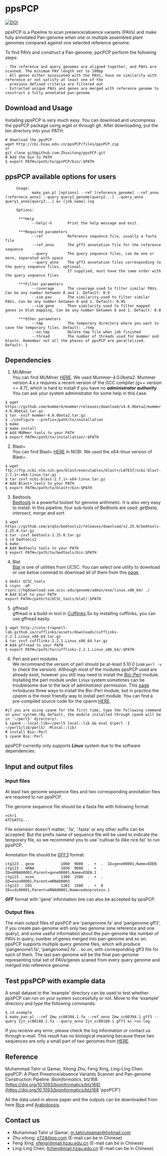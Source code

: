# ppsPCP

[![DOI](https://zenodo.org/badge/DOI/10.5281/zenodo.2567390.svg)](https://doi.org/10.5281/zenodo.2567390)

ppsPCP is a Pipeline to scan presence/absence variants (PAVs) and make fully annotated Pan-genome when one or multiple assembled plant genomes compared against one selected reference genome.

To find PAVs and construct a Pan-genome, ppcPCP perform the following steps: 
```
- The reference and query genomes are aligned together, and PAVs are scanned. The minimum PAV length set to 100bp
- All genes either assosiated with the PAVs, have no similarity with reference or not satisfy at least one of the 
  previous defined criteria are filtered out
- Extracted unique PAVs and genes are merged with reference genome to construct a fully annotated pan-genome
```

## Download and Usage
Installing ppsPCP is very much easy. You can download and uncompress the ppsPCP package using wget or through git. 
After downloading, put the bin directory into your PATH.
```
# download the ppsPCP
wget http://cbi.hzau.edu.cn/ppsPCP/files/ppsPCP.zip
or
git clone git@github.com:Zhuxitong/ppsPCP.git
# Add the bin to PATH
$ export PATH=/path/to/ppsPCP/bin/:$PATH
```

## ppsPCP available options for users
```
     Usage: 
            make_pan.pl [options] --ref [reference_genome] --ref_anno [refernece_anno] --query query1_genome[query2...] --query_anno query1_anno[query2...] &> [job_name].log 
     
     Options:

      ***Help
            --help|-h       Print the help message and exit.

      ***Required parameters
            --ref           Reference sequence file, usually a fasta file
            --ref_anno      The gff3 annotation file for the reference sequence
            --query         The query sequence files, can be one or more, separated with space
            --query_anno    The gff3 annotation files corresponding to the query sequence files, optional. 
                            If supplied, must have the same order with the query sequence files

      ***Filter parameters
            --coverage      The coverage used to filter similar PAVs. Can be any number between 0 and 1. Default: 0.9
            --sim_pav       The similarity used to filter similar PAVs. Can be any number between 0 and 1. Default: 0.95
            --sim_gene      Then similarity used to filter mapped genes in blat mapping. Can be any number between 0 and 1. Default: 0.8

      ***Other parameters
            --tmp           The temporary directory where you want to save the temporary files. Default: ./tmp
            --no_tmp        Delete tmp file when job finished
            --thread        The number of threads used for mummer and blastn. Remember not all the phases of ppsPCP are parallelized. Default: 1

```

## Dependencies

1. MUMmer  
You can find MUMmer [HERE](https://github.com/mummer4/mummer/releases). We used Mummer-4.0.0beta2. Mummer version 4.x.x requires a recent version of the GCC compiler (g++ version >= 4.7), which is hard to install if you have no ***administrator authority***. You can ask your system administrator for some help in this case.
```
$ wget https://github.com/mummer4/mummer/releases/download/v4.0.0beta2/mummer-4.0.0beta2.tar.gz
$ tar -xvzf mummer-4.0.0beta2.tar.gz
$ ./configure --prefix=/path/to/installation
$ make
$ make install
# Add MUMmer tools to your PATH
$ export PATH=/path/to/installation/:$PATH
```
2. Blast+  
You can find Blast+ [HERE](https://blast.ncbi.nlm.nih.gov/Blast.cgi) in NCBI. We used the x64-linux version of Blast+.
```
$ wget ftp://ftp.ncbi.nlm.nih.gov/blast/executables/blast+/LATEST/ncbi-blast-2.7.1+-x64-linux.tar.gz
$ tar zxvf ncbi-blast-2.7.1+-x64-linux.tar.gz
# Add Blast+ tools to your PATH
$ export PATH=/path/to/blast+/bin:$PATH
```
3. Bedtools  
[Bedtools](https://bedtools.readthedocs.io/en/latest/) is a powerful toolset for genome arithmetic. It is also very easy to install. In this pipeline, four sub-tools of Bedtools are used: *getfasta*, *intersect*, *merge* and *sort*.
```
$ wget https://github.com/arq5x/bedtools2/releases/download/v2.25.0/bedtools-2.25.0.tar.gz
$ tar -zxvf bedtools-2.25.0.tar.gz
$ cd bedtools2
$ make
# Add Bedtools tools to your PATH
$ export PATH=/path/to/bedtools/bin:$PATH
```
4. Blat  
[Blat](https://en.wikipedia.org/wiki/BLAT_(bioinformatics)) is one of utilities from UCSC. You can select one utility to download or use below commad to download all of them from this [page](http://hgdownload.soe.ucsc.edu/admin/exe/linux.x86_64/).
```
$ mkdir UCSC_tools
$ rsync -aP rsync://hgdownload.soe.ucsc.edu/genome/admin/exe/linux.x86_64/ ./
# Add blat to your PATH
export PATH=/path/to/UCSC_tools/blat/:$PATH
```
5. gffread  
gffread is a build-in tool in [Cufflinks](http://cole-trapnell-lab.github.io/cufflinks/manual/).So by installing cufflinks, you can use gffread easily.
```
$ wget http://cole-trapnell-lab.github.io/cufflinks/assets/downloads/cufflinks-2.2.1.Linux_x86_64.tar.gz
$ tar zxvf cufflinks-2.2.1.Linux_x86_64.tar.gz
# Add gffread to your PATH
$ export PATH=/path/to/cufflinks-2.2.1.Linux_x86_64/:$PATH
```
6. Perl and perl modules  
We recommand the version of perl should be at-least *5.10.0* (use `perl -v` to check the version). 
Although most of the modules ppsPCP used are already exist, however you still may need to install the [Bio::Perl](http://www.bioperl.org/) module. 
Installing the perl module under Linux system sometimes can be troublesome due to the lack of adminstrator permission. 
This [page](https://bioperl.org/INSTALL.html) inrtoduces three ways to install the Bio::Perl module, but in practice the *cpanm* is the most friendly way to install perl module. You can find a pre-compiled source code for the cpanm [HERE](https://github.com/miyagawa/cpanminus/tree/devel/App-cpanminus).
```
#if you are using cpanm for the first time, type the following command on your system.(By default, the module installed through cpanm will be in '~/perl5' directory).
$ cpanm --local-lib=~/perl5 local::lib && eval $(perl -I ~/perl5/lib/perl5/ -Mlocal::lib)
# install Bio::Perl
$ cpanm Bio::Perl
```
ppsPCP currently only supports ***Linux*** system due to the software dependencies.

## Input and output files
### Input files
At least two genome sequence files and two corresponding annotation files are required to run ppsPCP.

The genome sequence file should be a fasta file with following format:
```
>chr1
ATCGATCG...
```
File extension doesn't matter, '.fa', '.fasta' or any other suffix can be accepted. But the prefix name of sequence file will be used to indicate the temporary file, so we recommend you to use 'cultivar.fa (like rice.fa)' to run ppsPCP.

Annotation file should be [GFF3](https://github.com/The-Sequence-Ontology/Specifications/blob/master/gff3.md 'GFF3') format:
```
ctg123 . gene            1000  9000  .  +  .  ID=gene00001;Name=EDEN
ctg123 . mRNA            1050  9000  .  +  .  ID=mRNA00001;Parent=gene00001;Name=EDEN.1
ctg123 . exon            1300  1500  .  +  .  ID=exon00001;Parent=mRNA00003
ctg123 . CDS             1201  1500  .  +  0  ID=cds00001;Parent=mRNA00001;Name=edenprotein.1
```
***GFF*** format with 'gene' information line can also be accepted by ppsPCP.
### Output files

The main output files of ppsPCP are 'pangenome.fa' and 'pangenome.gff3', if you create pan-genome with only two genome (one reference and one query), and some useful information about the pan-genome like number of PAVs in query, number of genes merged into pan-genome and so on. ppsPCP supports multiple query genome files, which will produce 'pangenome1.fa', 'pangenome2.fa'... so on, with corresponding gff3 file for each of them. The last pan-genome will be the final pan-genome representing total set of PAVs/genes scaned from every query genome and merged into reference genome. 

## Test ppsPCP with example data
A small dataset in the 'example' directory can be used to test whether ppsPCP can run on your system successfully or not. Move to the 'example' directory and type the following commands:
```
$ cd example
$ make_pan.pl --ref Zmw_sc00394.1.fa --ref_anno Zmw_sc00394.1.gff3 --query Zjn_sc00188.1.fa --query_anno Zjn_sc00188.1.gff3 &> run.log
```
If you receive any error, please check the log information or contact us through e-mail. 
This result has no biological meaning because these two sequences are only a small part of two genomes from [HERE](http://zoysia.kazusa.or.jp/ "zoysia").

## Reference
Muhammad Tahir ul Qamar, Xitong Zhu, Feng Xing, Ling-Ling Chen. ppsPCP: A Plant Presence/absence Variants Scanner and Pan-genome Construction Pipeline. *Bioinformatics*, btz168. [https://doi.org/10.1093/bioinformatics/btz168](https://doi.org/10.1093/bioinformatics/btz168 'ppsPCP')

All the data used in above paper and the outputs can be downloaded from here [Rice](http://cbi.hzau.edu.cn/ppsPCP/files/rice_ppsPCP.tar.gz "rice") and [Arabidopsis](http://cbi.hzau.edu.cn/ppsPCP/files/arabidopsis_ppsPCP.tar.gz "arabidopsis"). 

## Contact us
- Muhammad Tahir ul Qamar; m.tahirulqamar@hotmail.com
- Zhu xitong; z724@qq.com (E-mail can be in Chinese)
- Feng Xing; xfengr@mail.hzau.edu.cn (E-mail can be in Chinese) 
- Ling-Ling Chen; llchen@mail.hzau.edu.cn (E-mail can be in Chinese)
